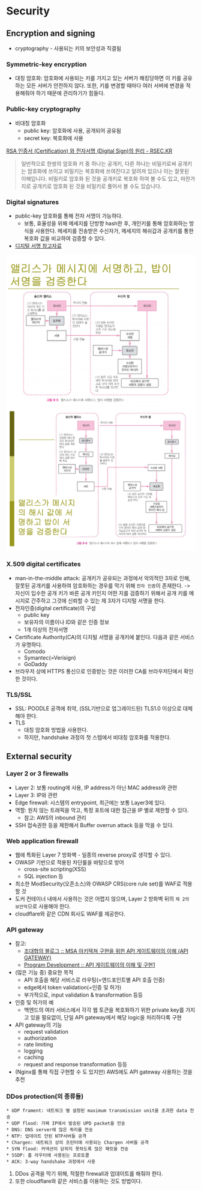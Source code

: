 # Security
## Encryption and signing
*  cryptography - 사용되는 키의 보안성과 직결됨

### Symmetric-key encryption
* 대칭 암호화: 암호화에 사용되는 키를 가지고 있는 서버가 해킹당하면 이 키를 공유하는 모든 서버가 안전하지 않다. 또한, 키를 변경할 때마다 여러 서버에 변경을 적용해줘야 하기 때문에 관리하기가 힘들다.

### Public-key cryptography
* 비대칭 암호화
	* public key: 암호화에 사용, 공개되어 공유됨
	* secret key: 복호화에 사용

[RSA 인증서 (Certification) 와 전자서명 (Digital Sign)의 원리 - RSEC.KR](https://rsec.kr/?p=426)
> 일반적으로 한쌍의 암호화 키 중 하나는 공개키, 다른 하나는 비밀키로써 공개키는 암호화에 쓰이고 비밀키는 복호화에 쓰여진다고 알려져 있으나 이는 잘못된 이해입니다. 비밀키로 암호화 된 것을 공개키로 복호화 하여 볼 수도 있고, 마찬가지로 공개키로 암호화 된 것을 비밀키로 풀어서 볼 수도 있습니다. 	

### Digital signatures
* public-key 암호화를 통해 전자 서명이 가능하다.
	* 보통, 효율성을 위해 메세지를 단방향 hash한 후, 개인키를 통해 암호화하는 방식을 사용한다. 메세지를 전송받은 수신자가, 메세지의 해쉬갑과 공개키를 통한 복호화 값을 비교하여 검증할 수 있다.
* [디지털 서명 참고자료](http://www.parkjonghyuk.net/lecture/modernCrypto/lecturenote/chap09.pdf)

![digital_signature_without_hash](images//digital_signature_without_hash.png)
![digital_signature_with_hash](images//digital_signature_with_hash.png)

### X.509 digital certificates
* man-in-the-middle attack: 공개키가 공유되는 과정에서 악의적인 3자로 인해, 잘못된 공개키를 사용하여 암호화하는 경우를 막기 위해 `전자 인증`이 존재한다.
-> 자신이 입수한 공개 키가 바른 공개 키인지 어떤 지를 검증하기 위해서 공개 키를 메시지로 간주하고 그것에 신뢰할 수 있는 제 3자가 디지털 서명을 한다.
* 전자인증(digital certificate)의 구성 
	* public key
	* 보유자의 이름이나 ID와 같은 인증 정보
	* 1개 이상의 전자서명
* Certificate Authority(CA)의 디지털 서명을 공개키에 붙인다. 다음과 같은 서비스가 유명하다.
	* Comodo
	* Symantec(=Verisign)
	* GoDaddy
* 브라우저 상에 HTTPS 통신으로 인증받는 것은 이러한 CA를 브라우저단에서 확인한 것이다.

### TLS/SSL
* SSL: POODLE 공객에 취약, (SSL기반으로 업그레이드된) TLS1.0 이상으로 대체해야 한다.
* TLS
	* 대칭 암호화 방법을 사용한다.
	* 하지만, handshake 과정의 첫 스텝에서 비대칭 암호화를 적용한다.

## External security
### Layer 2 or 3 firewalls
* Layer 2: 보통 routing에 사용, IP address가 아닌 MAC address와 관련
* Layer 3: IP와 관련
* Edge firewall: 시스템의 entrypoint, 최근에는 보통 Layer3에 있다.
* 역할: 원치 않는 트래픽을 막고, 특정 포트에 대한 접근을 IP 별로 제한할 수 있다.
	* 참고: AWS의  inbound 관리
* SSH 접속권한 등을 제한해서 Buffer overrun attack 등을 막을 수 있다.

### Web application firewall
* 웹에 특화된 Layer 7 방화벽 - 일종의 reverse proxy로 생각할 수 있다.
* OWASP 기반으로 적용된 차단룰을 바탕으로 방어
	* cross-site scripting(XSS)
	* SQL injection 등
* 최소한 ModSecurity(오픈소스)와 OWASP CRS(core rule set)를 WAF로 적용할 것
* 도커 컨테이너 내에서 사용하는 것은 어렵지 않으며, Layer 2 방화벽 뒤의 `제 2의 보안막`으로 사용해야 한다.
* cloudflare와 같은 CDN 회사도 WAF를 제공한다.

### API gateway
* 참고:
	* [조대협의 블로그 :: MSA 아키텍쳐 구현을 위한 API 게이트웨이의 이해 (API GATEWAY)](http://bcho.tistory.com/1005)
	* [Program Development :: API 게이트웨이의 이해 및 구현1](http://jodu.tistory.com/17)
* (많은 기능 중) 중요한 목적
	* API 호출을 해당 서비스로 라우팅(=엔드포인트별 API 호출 인증)
	* edge에서 token validation(=인증 및 허가)
	* 부가적으로, input validation & transformation 등등
* 인증 및 허가의 예
	* 백엔드의 여러 서비스에서 각각 웹 토큰을 복호화하기 위한 private key를 가지고 있을 필요없이, 단일 API gateway에서 해당 logic을 처리하다록 구현
* API gateway의 기능
	* request validation
	* authorization
	* rate limiting
	* logging
	* caching
	* request and response transformation 등등
* (Nginx를 통해 직접 구현할 수 도 있지만) AWS에도 API gateway 사용하는 것을 추천

### DDos protection(의 종류들)

	* UDP frament: 네트워크 별 설정된 maximum transmission unit을 초과한 data 전송
	* UDP flood: 가짜 IP에서 발송된 UPD packet을 전송
	* DNS: DNS server에 많은 쿼리를 전송
	* NTP: 업데이트 안된 NTP서버들 공격
	* Chargen: 네트워크 상의 프린터에 사용되는 Chargen 서버들 공격
	* SYN flood: 커넥션이 닫히지 못하도록 많은 패킷을 전송
	* SSDP: 홈 라우터에 사용된는 프로토콜
	* ACK: 3-way handshake 과정에서 사용

1. DDos 공격을 막기 위해, 적절한 firewall과 업데이트를 해줘야 한다.
2. 또한 cloudflare와 같은 서비스를 이용하는 것도 방법이다.
 
